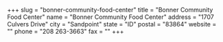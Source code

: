 +++
slug = "bonner-community-food-center"
title = "Bonner Community Food Center"
name = "Bonner Community Food Center"
address = "1707 Culvers Drive"
city = "Sandpoint"
state = "ID"
postal = "83864"
website = ""
phone = "208 263-3663"
fax = ""
+++
